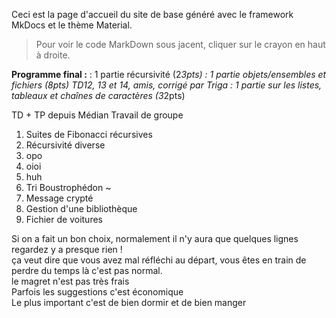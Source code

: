 Ceci est la page d'accueil du site de base généré avec le framework MkDocs et le thème Material.

> Pour voir le code MarkDown sous jacent, cliquer sur le crayon en haut à droite.

**Programme final :**
: 1 partie récursivité (2*3pts)
: 1 partie objets/ensembles et fichiers (8pts) TD12, 13 et 14, amis, corrigé par Triga
: 1 partie sur les listes, tableaux et chaînes de caractères (3*2pts)

TD + TP depuis Médian 
Travail de groupe

1. Suites de Fibonacci récursives
2. Récursivité diverse
3. opo
4. oioi
5. huh
6. Tri Boustrophédon ~
7. Message crypté
8. Gestion d'une bibliothèque
9. Fichier de voitures

Si on a fait un bon choix, normalement il n'y aura que quelques lignes
regardez y a presque rien !  
ça veut dire que vous avez mal réfléchi au départ, vous êtes en train de perdre du temps là c'est pas normal.  
le magret n'est pas très frais  
Parfois les suggestions c'est économique  
Le plus important c'est de bien dormir et de bien manger